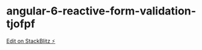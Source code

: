 # angular-6-reactive-form-validation-tjofpf

[Edit on StackBlitz ⚡️](https://stackblitz.com/edit/angular-6-reactive-form-validation-tjofpf)